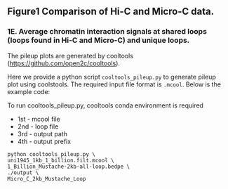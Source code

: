 ## Figure1 Comparison of Hi-C and Micro-C data.

### 1E. Average chromatin interaction signals at shared loops (loops found in Hi-C and Micro-C) and unique loops. 

The pileup plots are generated by cooltools (https://github.com/open2c/cooltools). 

Here we provide a python script ```cooltools_pileup.py``` to generate pileup plot using coolstools. The required input file format is ```.mcool```. Below is the example code:


To run cooltools_pileup.py, cooltools conda environment is required
- 1st - mcool file
- 2nd - loop file 
- 3rd - output path
- 4th - output prefix
```
python cooltools_pileup.py \
uni1945_1kb_1_billion.filt.mcool \
1_Billion_Mustache-2kb-all-loop.bedpe \
./output \
Micro_C_2kb_Mustache_Loop
```

